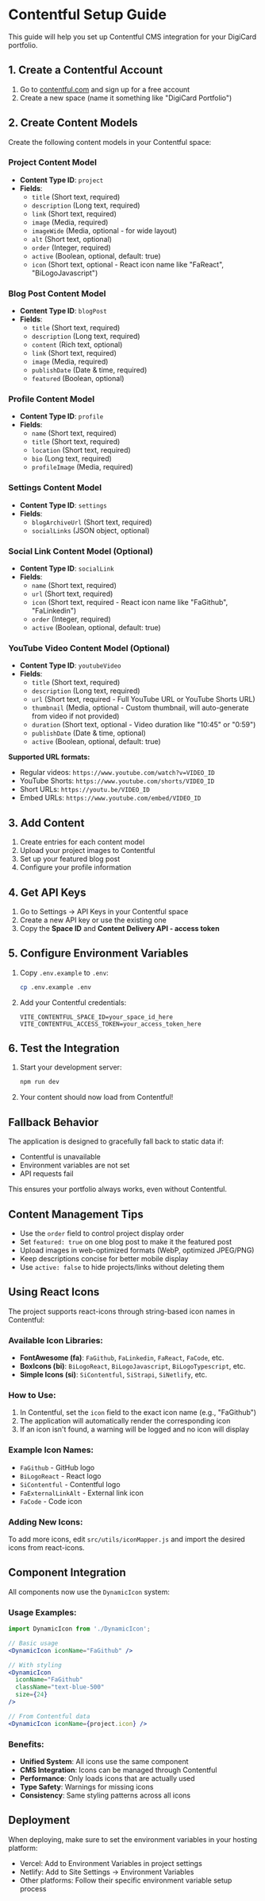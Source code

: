 # Contentful Setup Guide

This guide will help you set up Contentful CMS integration for your DigiCard portfolio.

## 1. Create a Contentful Account

1. Go to [contentful.com](https://contentful.com) and sign up for a free account
2. Create a new space (name it something like "DigiCard Portfolio")

## 2. Create Content Models

Create the following content models in your Contentful space:

### Project Content Model

- **Content Type ID**: `project`
- **Fields**:
  - `title` (Short text, required)
  - `description` (Long text, required)
  - `link` (Short text, required)
  - `image` (Media, required)
  - `imageWide` (Media, optional - for wide layout)
  - `alt` (Short text, optional)
  - `order` (Integer, required)
  - `active` (Boolean, optional, default: true)
  - `icon` (Short text, optional - React icon name like "FaReact", "BiLogoJavascript")

### Blog Post Content Model

- **Content Type ID**: `blogPost`
- **Fields**:
  - `title` (Short text, required)
  - `description` (Long text, required)
  - `content` (Rich text, optional)
  - `link` (Short text, required)
  - `image` (Media, required)
  - `publishDate` (Date & time, required)
  - `featured` (Boolean, optional)

### Profile Content Model

- **Content Type ID**: `profile`
- **Fields**:
  - `name` (Short text, required)
  - `title` (Short text, required)
  - `location` (Short text, required)
  - `bio` (Long text, required)
  - `profileImage` (Media, required)

### Settings Content Model

- **Content Type ID**: `settings`
- **Fields**:
  - `blogArchiveUrl` (Short text, required)
  - `socialLinks` (JSON object, optional)

### Social Link Content Model (Optional)

- **Content Type ID**: `socialLink`
- **Fields**:
  - `name` (Short text, required)
  - `url` (Short text, required)
  - `icon` (Short text, required - React icon name like "FaGithub", "FaLinkedin")
  - `order` (Integer, required)
  - `active` (Boolean, optional, default: true)

### YouTube Video Content Model (Optional)

- **Content Type ID**: `youtubeVideo`
- **Fields**:
  - `title` (Short text, required)
  - `description` (Long text, required)
  - `url` (Short text, required - Full YouTube URL or YouTube Shorts URL)
  - `thumbnail` (Media, optional - Custom thumbnail, will auto-generate from video if not provided)
  - `duration` (Short text, optional - Video duration like "10:45" or "0:59")
  - `publishDate` (Date & time, optional)
  - `active` (Boolean, optional, default: true)

**Supported URL formats:**

- Regular videos: `https://www.youtube.com/watch?v=VIDEO_ID`
- YouTube Shorts: `https://www.youtube.com/shorts/VIDEO_ID`
- Short URLs: `https://youtu.be/VIDEO_ID`
- Embed URLs: `https://www.youtube.com/embed/VIDEO_ID`

## 3. Add Content

1. Create entries for each content model
2. Upload your project images to Contentful
3. Set up your featured blog post
4. Configure your profile information

## 4. Get API Keys

1. Go to Settings → API Keys in your Contentful space
2. Create a new API key or use the existing one
3. Copy the **Space ID** and **Content Delivery API - access token**

## 5. Configure Environment Variables

1. Copy `.env.example` to `.env`:

   ```bash
   cp .env.example .env
   ```

2. Add your Contentful credentials:
   ```
   VITE_CONTENTFUL_SPACE_ID=your_space_id_here
   VITE_CONTENTFUL_ACCESS_TOKEN=your_access_token_here
   ```

## 6. Test the Integration

1. Start your development server:

   ```bash
   npm run dev
   ```

2. Your content should now load from Contentful!

## Fallback Behavior

The application is designed to gracefully fall back to static data if:

- Contentful is unavailable
- Environment variables are not set
- API requests fail

This ensures your portfolio always works, even without Contentful.

## Content Management Tips

- Use the `order` field to control project display order
- Set `featured: true` on one blog post to make it the featured post
- Upload images in web-optimized formats (WebP, optimized JPEG/PNG)
- Keep descriptions concise for better mobile display
- Use `active: false` to hide projects/links without deleting them

## Using React Icons

The project supports react-icons through string-based icon names in Contentful:

### Available Icon Libraries:

- **FontAwesome (fa)**: `FaGithub`, `FaLinkedin`, `FaReact`, `FaCode`, etc.
- **BoxIcons (bi)**: `BiLogoReact`, `BiLogoJavascript`, `BiLogoTypescript`, etc.
- **Simple Icons (si)**: `SiContentful`, `SiStrapi`, `SiNetlify`, etc.

### How to Use:

1. In Contentful, set the `icon` field to the exact icon name (e.g., "FaGithub")
2. The application will automatically render the corresponding icon
3. If an icon isn't found, a warning will be logged and no icon will display

### Example Icon Names:

- `FaGithub` - GitHub logo
- `BiLogoReact` - React logo
- `SiContentful` - Contentful logo
- `FaExternalLinkAlt` - External link icon
- `FaCode` - Code icon

### Adding New Icons:

To add more icons, edit `src/utils/iconMapper.js` and import the desired icons from react-icons.

## Component Integration

All components now use the `DynamicIcon` system:

### Usage Examples:

```jsx
import DynamicIcon from './DynamicIcon';

// Basic usage
<DynamicIcon iconName="FaGithub" />

// With styling
<DynamicIcon
  iconName="FaGithub"
  className="text-blue-500"
  size={24}
/>

// From Contentful data
<DynamicIcon iconName={project.icon} />
```

### Benefits:

- **Unified System**: All icons use the same component
- **CMS Integration**: Icons can be managed through Contentful
- **Performance**: Only loads icons that are actually used
- **Type Safety**: Warnings for missing icons
- **Consistency**: Same styling patterns across all icons

## Deployment

When deploying, make sure to set the environment variables in your hosting platform:

- Vercel: Add to Environment Variables in project settings
- Netlify: Add to Site Settings → Environment Variables
- Other platforms: Follow their specific environment variable setup process
